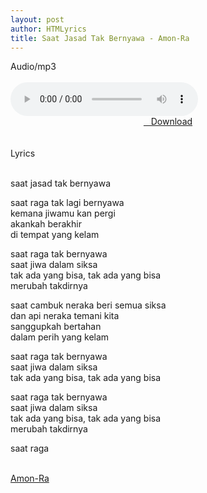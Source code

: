 ```yaml
---
layout: post
author: HTMLyrics
title: Saat Jasad Tak Bernyawa - Amon-Ra
---
```


<div class="htl">Audio/mp3</div><br />

<audio class='js-player' style="--plyr-color-main: #212121;" controls>
<source src="https://drive.google.com/uc?authuser=0&id=1uAsk3C2c-5XnDwsLq-jOgr_cZ96U81h8&export=download" type="audio/mp3">
</audio><br />

<center>
<a href="/download/saatjasadtakbernyawa-amonra" class="hbt"><i class="fa fa-chevron-down" aria-hidden="true"></i>&nbsp; &nbsp;Download</a>
</center><br />
<br />

<div class="htl">Lyrics</div><br />

saat jasad tak bernyawa<br />

saat raga tak lagi bernyawa<br />
kemana jiwamu kan pergi<br />
akankah berakhir<br />
di tempat yang kelam<br />

saat raga tak bernyawa<br />
saat jiwa dalam siksa<br />
tak ada yang bisa, tak ada yang bisa<br />
merubah takdirnya<br />

saat cambuk neraka beri semua siksa<br />
dan api neraka temani kita<br />
sanggupkah bertahan<br />
dalam perih yang kelam<br />

saat raga tak bernyawa<br />
saat jiwa dalam siksa<br />
tak ada yang bisa, tak ada yang bisa<br />

saat raga tak bernyawa<br />
saat jiwa dalam siksa<br />
tak ada yang bisa, tak ada yang bisa<br />
merubah takdirnya<br />

saat raga<br />
<br />

<i class="fa fa-hashtag" aria-hidden="true"></i>
<a href="/artist/amonra">Amon-Ra</a>
